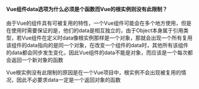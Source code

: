 #### Vue组件data选项为什么必须是个函数而Vue的根实例则没有此限制？

由于Vue的组件具有可被复用的特性，一个Vue组件可能会在多个地方使用，但是在使用时需要保证的是，他们的data是相互独立的，由于Object本身属于引用类型，若Vue组件在定义时data像根实例那样是一个对象，那就会出现一个所有复用该组件的data指向的是同一个对象，在改变一个组件的data时，其他所有该组件的data都会同步发生变化，因此Vue组件的data不能是对象，而应该是一个每次都会返回一个新对象的函数

Vue根实例没有此限制的原因是在一个Vue项目中，根实例不会出现被复用的情况，因此不必要求data一定是一个返回对象的函数
